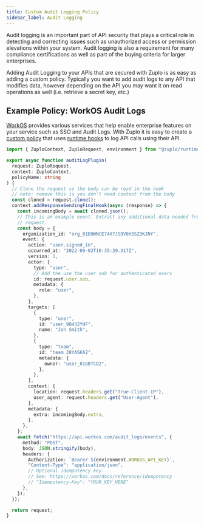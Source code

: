 ```yaml
---
title: Custom Audit Logging Policy
sidebar_label: Audit Logging
---
```


Audit logging is an important part of API security that plays a critical role in detecting and correcting issues such as unauthorized access or permission elevations within your system. Audit logging is also a requirement for many compliance certifications as well as part of the buying criteria for larger enterprises.

Adding Audit Logging to your APIs that are secured with Zuplo is as easy as adding a custom policy. Typically you want to add audit logs to any API that modifies data, however depending on the API you may want it on read operations as well (i.e. retrieve a secret key, etc.)

## Example Policy: WorkOS Audit Logs

[WorkOS](https://workos.com/) provides various services that help enable enterprise features on your service such as SSO and Audit Logs. With Zuplo it is easy to create a [custom policy](/docs/policies/custom-code-inbound) that uses [runtime hooks](./runtime-extensions.md) to log API calls using their API.

```ts
import { ZuploContext, ZuploRequest, environment } from "@zuplo/runtime";

export async function auditLogPlugin(
  request: ZuploRequest,
  context: ZuploContext,
  policyName: string
) {
  // Clone the request so the body can be read in the hook
  // note: remove this is you don't need content from the body
  const cloned = request.clone();
  context.addResponseSendingFinalHook(async (response) => {
    const incomingBody = await cloned.json();
    // This is an example event. Extract any additional data needed from the
    // request.
    const body = {
      organization_id: "org_01EHWNCE74X7JSDV0X3SZ3KJNY",
      event: {
        action: "user.signed_in",
        occurred_at: "2022-09-02T16:35:39.317Z",
        version: 1,
        actor: {
          type: "user",
          // Add the use the user sub for authenticated users
          id: request.user.sub,
          metadata: {
            role: "user",
          },
        },
        targets: [
          {
            type: "user",
            id: "user_98432YHF",
            name: "Jon Smith",
          },
          {
            type: "team",
            id: "team_J8YASKA2",
            metadata: {
              owner: "user_01GBTCQ2",
            },
          },
        ],
        context: {
          location: request.headers.get("True-Client-IP"),
          user_agent: request.headers.get("User-Agent"),
        },
        metadata: {
          extra: incomingBody.extra,
        },
      },
    };
    await fetch("https://api.workos.com/audit_logs/events", {
      method: "POST",
      body: JSON.stringify(body),
      headers: {
        Authorization: `Bearer ${environment.WORKOS_API_KEY}`,
        "Content-Type": "application/json",
        // Optional idempotency key.
        // See: https://workos.com/docs/reference/idempotency
        // "Idempotency-Key": "YOUR_KEY_HERE"
      },
    });
  });

  return request;
}
```
